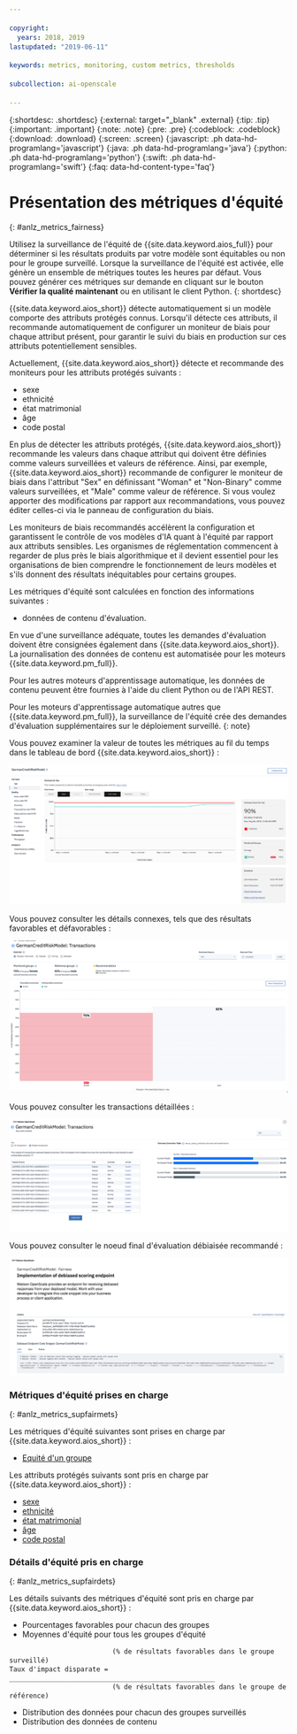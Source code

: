 ```yaml
---

copyright:
  years: 2018, 2019
lastupdated: "2019-06-11"

keywords: metrics, monitoring, custom metrics, thresholds

subcollection: ai-openscale

---
```


{:shortdesc: .shortdesc}
{:external: target="_blank" .external}
{:tip: .tip}
{:important: .important}
{:note: .note}
{:pre: .pre}
{:codeblock: .codeblock}
{:download: .download}
{:screen: .screen}
{:javascript: .ph data-hd-programlang='javascript'}
{:java: .ph data-hd-programlang='java'}
{:python: .ph data-hd-programlang='python'}
{:swift: .ph data-hd-programlang='swift'}
{:faq: data-hd-content-type='faq'}

# Présentation des métriques d'équité
{: #anlz_metrics_fairness}

Utilisez la surveillance de l'équité de {{site.data.keyword.aios_full}}
pour déterminer si les résultats produits par votre modèle sont équitables ou non pour le groupe surveillé.
Lorsque la surveillance de l'équité est activée, elle génère un ensemble de métriques toutes les heures par défaut. Vous pouvez générer ces métriques sur demande en cliquant sur le bouton **Vérifier la qualité maintenant** ou en utilisant le client Python.
{: shortdesc}

{{site.data.keyword.aios_short}} détecte automatiquement si un modèle comporte des attributs protégés connus.
Lorsqu'il détecte ces attributs, il recommande automatiquement de configurer un moniteur de biais pour chaque attribut présent,
pour garantir le suivi du biais en production sur ces attributs potentiellement sensibles. 

Actuellement, {{site.data.keyword.aios_short}} détecte et recommande des moniteurs pour les attributs protégés suivants : 

- sexe
- ethnicité
- état matrimonial
- âge
- code postal

En plus de détecter les attributs protégés, {{site.data.keyword.aios_short}} recommande
les valeurs dans chaque attribut qui doivent être définies comme valeurs surveillées et valeurs de référence.
Ainsi, par exemple, {{site.data.keyword.aios_short}} recommande de configurer le moniteur de biais dans l'attribut "Sex"
en définissant "Woman" et "Non-Binary" comme valeurs surveillées, et "Male" comme valeur de référence.
Si vous voulez apporter des modifications par rapport aux recommandations, vous pouvez éditer celles-ci via le panneau de configuration du biais. 

Les moniteurs de biais recommandés accélèrent la configuration et garantissent le contrôle de vos modèles d'IA quant à l'équité par rapport aux attributs sensibles.
Les organismes de réglementation commencent à regarder de plus près le biais algorithmique
et il devient essentiel pour les organisations de bien comprendre le fonctionnement de leurs modèles et s'ils donnent des résultats inéquitables pour certains groupes. 

Les métriques d'équité sont calculées en fonction des informations suivantes :

- données de contenu d'évaluation.

En vue d'une surveillance adéquate, toutes les demandes d'évaluation doivent être consignées également dans {{site.data.keyword.aios_short}}. La journalisation des données de contenu est automatisée pour les moteurs {{site.data.keyword.pm_full}}.

Pour les autres moteurs d'apprentissage automatique, les données de contenu peuvent être fournies à l'aide du client Python ou de l'API REST.

Pour les moteurs d'apprentissage automatique autres que {{site.data.keyword.pm_full}}, la surveillance de l'équité crée des demandes d'évaluation supplémentaires sur le déploiement surveillé.
{: note}

Vous pouvez examiner la valeur de toutes les métriques au fil du temps dans le tableau de bord {{site.data.keyword.aios_short}} :

![graphique des métriques d'équité montrant une dérive au-dessous du seuil défini](images/fairness_metrics_001.png)

Vous pouvez consulter les détails connexes, tels que des résultats favorables et défavorables :

![détails de l'équité](images/fairness_metrics_002.png)

Vous pouvez consulter les transactions détaillées :

![graphique de l'équité montrant une liste de transactions](images/fairness_metrics_003.png)

Vous pouvez consulter le noeud final d'évaluation débiaisée recommandé :

![détails du noeud final d'évaluation débiaisée](images/fairness_metrics_004.png)

### Métriques d'équité prises en charge
{: #anlz_metrics_supfairmets}

Les métriques d'équité suivantes sont prises en charge par {{site.data.keyword.aios_short}} :

- [Equité d'un groupe](https://test.cloud.ibm.com/docs/services/ai-openscale?topic=ai-openscale-quality_group)

Les attributs protégés suivants sont pris en charge par {{site.data.keyword.aios_short}} : 

- [sexe](/docs/services/ai-openscale?topic=ai-openscale-quality_group#quality_group-sex)
- [ethnicité](/docs/services/ai-openscale?topic=ai-openscale-quality_group#quality_group-ethnicity)
- [état matrimonial](/docs/services/ai-openscale?topic=ai-openscale-quality_group#quality_group-marital)
- [âge](/docs/services/ai-openscale?topic=ai-openscale-quality_group#quality_group-age)
- [code postal](/docs/services/ai-openscale?topic=ai-openscale-quality_group#quality_group-zip)


### Détails d'équité pris en charge
{: #anlz_metrics_supfairdets}

Les détails suivants des métriques d'équité sont pris en charge par {{site.data.keyword.aios_short}} :

- Pourcentages favorables pour chacun des groupes
- Moyennes d'équité pour tous les groupes d'équité

```
                          (% de résultats favorables dans le groupe surveillé)
Taux d'impact disparate = ____________________________________________________
                          (% de résultats favorables dans le groupe de référence)
```

- Distribution des données pour chacun des groupes surveillés
- Distribution des données de contenu
